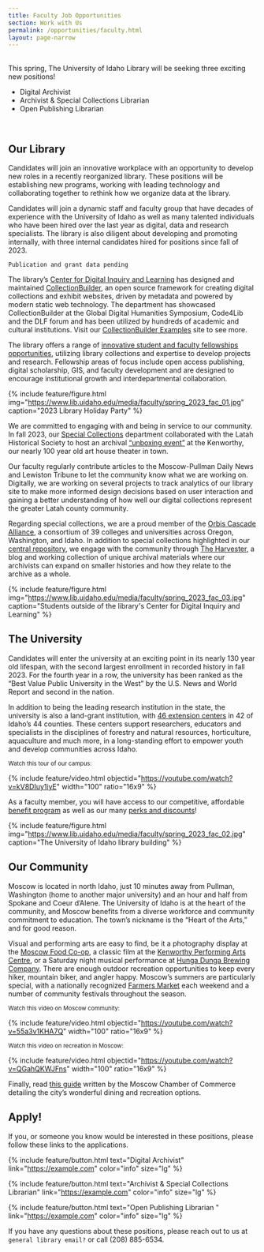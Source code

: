 ```yaml
---
title: Faculty Job Opportunities
section: Work with Us
permalink: /opportunities/faculty.html
layout: page-narrow
---
```

<br>
This spring, The University of Idaho Library will be seeking three exciting new positions! 

- Digital Archivist 
- Archivist & Special Collections Librarian
- Open Publishing Librarian 
<br>

## Our Library


Candidates will join an innovative workplace with an opportunity to develop new roles in a recently reorganized library. These positions will be establishing new programs, working with leading technology and collaborating together to rethink how we organize data at the library.

Candidates will join a dynamic staff and faculty group that have decades of experience with the University of Idaho as well as many talented individuals who have been hired over the last year as digital, data and research specialists. The library is also diligent about developing and promoting internally, with three internal candidates hired for positions since fall of 2023. 

`Publication and grant data pending`

The library’s [Center for Digital Inquiry and Learning](https://cdil.lib.uidaho.edu/) has designed and maintained [CollectionBuilder](https://collectionbuilder.github.io/), an open source framework for creating digital collections and exhibit websites, driven by metadata and powered by modern static web technology. The department has showcased CollectionBuilder at the Global Digital Humanities Symposium, Code4Lib and the DLF forum and has been utilized by hundreds of academic and cultural institutions. Visit our [CollectionBuilder Examples](https://collectionbuilder.github.io/cb-examples/) site to see more.

The library offers a range of [innovative student and faculty fellowships opportunities](https://www.lib.uidaho.edu/opportunities/fellowships/), utilizing library collections and expertise to develop projects and research. Fellowship areas of focus include open access publishing, digital scholarship, GIS, and faculty development and are designed to encourage institutional growth and interdepartmental collaboration. 

{% include feature/figure.html img="https://www.lib.uidaho.edu/media/faculty/spring_2023_fac_01.jpg" caption="2023 Library Holiday Party" %}

We are committed to engaging with and being in service to our community. In fall 2023, our [Special Collections](https://www.lib.uidaho.edu/special-collections/) department collaborated with the Latah Historical Society to host an archival [“unboxing event”](https://www.lmtribune.com/northwest/long-awaited-unboxing-of-psychiana-s-prized-find-a-diary/article_c24b3eb1-089a-5b19-9891-ae2e4734a954.html) at the Kenworthy, our nearly 100 year old art house theater in town. 

Our faculty regularly contribute articles to the Moscow-Pullman Daily News and Lewiston Tribune to let the community know what we are working on. Digitally, we are working on several projects to track analytics of our library site to make more informed design decisions based on user interaction and gaining a better understanding of how well our digital collections represent the greater Latah county community. 

Regarding special collections, we are a proud member of the [Orbis Cascade Alliance](https://www.orbiscascade.org/), a consortium of 39 colleges and universities across Oregon, Washington, and Idaho. In addition to special collections highlighted in our [central repository](https://www.lib.uidaho.edu/digital/), we engage with the community through [The Harvester](https://harvester.lib.uidaho.edu/), a blog and working collection of unique archival materials where our archivists can expand on smaller histories and how they relate to the archive as a whole. 

{% include feature/figure.html img="https://www.lib.uidaho.edu/media/faculty/spring_2023_fac_03.jpg" caption="Students outside of the library's Center for Digital Inquiry and Learning" %}
<br>

## The University

Candidates will enter the university at an exciting point in its nearly 130 year old lifespan, with the second largest enrollment in recorded history in fall 2023. For the fourth year in a row, the university has been ranked as the “Best Value Public University in the West” by the U.S. News and World Report and second in the nation. 

In addition to being the leading research institution in the state, the university is also a land-grant institution, with [46 extension centers](https://www.uidaho.edu/extension/directory/counties) in 42 of Idaho’s 44 counties. These centers support researchers, educators and specialists in the disciplines of forestry and natural resources, horticulture, aquaculture and much more, in a long-standing effort to empower youth and develop communities across Idaho. 

<sub>Watch this tour of our campus:</sub>

{% include feature/video.html objectid="https://youtube.com/watch?v=kV8DIuy1iyE" width="100" ratio="16x9" %}

As a faculty member, you will have access to our competitive, affordable [benefit program](https://www.uidaho.edu/human-resources/benefits) as well as our many [perks and discounts](https://www.uidaho.edu/human-resources/benefits/core-benefits/perks)!

{% include feature/figure.html img="https://www.lib.uidaho.edu/media/faculty/spring_2023_fac_02.jpg" caption="The University of Idaho library building" %}
<br>

## Our Community

Moscow is located in north Idaho, just 10 minutes away from Pullman, Washington (home to another major university) and an hour and half from Spokane and Coeur d’Alene. The University of Idaho is at the heart of the community, and Moscow benefits from a diverse workforce and community commitment to education. The town’s nickname is the “Heart of the Arts,” and for good reason. 

Visual and performing arts are easy to find, be it a photography display at the [Moscow Food Co-op](https://www.moscowfood.coop/), a classic film at the [Kenworthy Performing Arts Centre](https://www.kenworthy.org/), or a Saturday night musical performance at [Hunga Dunga Brewing Company](https://www.hungadungabrewing.com/). There are enough outdoor recreation opportunities to keep every hiker, mountain biker, and angler happy. Moscow’s summers are particularly special, with a nationally recognized [Farmers Market](https://www.ci.moscow.id.us/197/Community-Events-Division-Moscow-Farmers) each weekend and a number of community festivals throughout the season.  

<sub>Watch this video on Moscow community:</sub>

{% include feature/video.html objectid="https://youtube.com/watch?v=55a3v1KHA7Q" width="100" ratio="16x9" %}

<sub>Watch this video on recreation in Moscow:</sub>

{% include feature/video.html objectid="https://youtube.com/watch?v=QGahQKWJFns" width="100" ratio="16x9" %}

Finally, read [this guide](https://moscowchamber.com/) written by the Moscow Chamber of Commerce detailing the city’s wonderful dining and recreation options.
<br>

## Apply!

If you, or someone you know would be interested in these positions, please follow these links to the applications. 


{% include feature/button.html text="Digital Archivist" link="https://example.com" color="info" size="lg" %}

{% include feature/button.html text="Archivist & Special Collections Librarian" link="https://example.com" color="info" size="lg" %}

{% include feature/button.html text="Open Publishing Librarian
" link="https://example.com" color="info" size="lg" %}


If you have any questions about these positions, please reach out to us at `general library email?` or call (208) 885-6534.